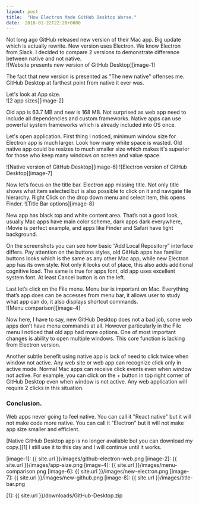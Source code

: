 ```yaml
---
layout: post
title:  "How Electron Made GitHub Desktop Worse."
date:  2018-01-22T22:20+0000
---
```


Not long ago GitHub released new version of their Mac app. Big update which is actually rewrite. New version uses Electron. We know Electron from Slack. I decided to compare 2 versions to demonstrate difference between native and not native.  
![Website presents new version of GitHub Desktop][image-1]

The fact that new version is presented as "The new native" offenses me. GitHub Desktop at farthest point from native it ever was.

Let's look at App size.  
![2 app sizes][image-2]

Old app is 63.7 MB and new is 168 MB. Not surprised as web app need to include all dependencies and custom frameworks. Native apps can use powerful system frameworks which is already included into OS once.

Let's open application. First thing I noticed, minimum window size for Electron app is much larger. Look how many white space is wasted. Old native app could be resizes to much smaller size which makes it's superior for those who keep many windows on screen and value space.
 
![Native version of GitHub Desktop][image-6]
![Electron version of GitHub Desktop][image-7]

Now let’s focus on the title bar. Electron app missing title. Not only title shows what item selected but is also possible to click on it and navigate file hierarchy. Right Click on the drop down menu and select item, this opens Finder. 
![Title Bar options][image-8]

New app has black top and white content area. That’s not a good look, usually Mac apps have main color scheme, dark apps dark everywhere, iMovie is perfect example, and apps like Finder and Safari have light background.

On the screenshots you can see how basic “Add Local Repository” interface differs. Pay attention on the buttons styles, old GitHub apps has familiar buttons looks which is the same as any other Mac app, while new Electron app has its own style. Not only it looks out of place, this also adds additional cognitive load. The same is true for apps font, old app uses excellent system font. At least Cancel button is on the left.

Last let’s click on the File menu. Menu bar is important on Mac. Everything that’s app does can be accesses from menu bar, it allows user to study what app can do, it also displays shortcut commands.  
![Menu comparison][image-4]

Now here, I have to say, new GitHub Desktop does not a bad job, some web apps don’t have menu commands at all. However particularly in the File menu I noticed that old app had more options. One of most important changes is ability to open multiple windows. This core function is lacking from Electron version.

Another subtle benefit using native app is lack of need to click twice when window not active. Any web site or web app can recognize click only in active mode. Normal Mac apps can receive click events even when window not active. For example, you can click on the + button in top right corner of GitHub Desktop even when window is not active. Any web application will require 2 clicks in this situation.  

### Conclusion.  
Web apps never going to feel native. You can call it "React native" but it will not make code more native. You can call it "Electron" but it will not make app size smaller and efficient. 

[Native GitHub Desktop app is no longer available but you can download my copy.][1] I still use it to this day and I will continue until it works.

[image-1]:	{{ site.url }}/images/github-electron-web.png
[image-2]:	{{ site.url }}/images/app-size.png
[image-4]:	{{ site.url }}/images/menu-comparison.png
[image-6]:	{{ site.url }}/images/new-electron.png
[image-7]:	{{ site.url }}/images/new-github.png
[image-8]:	{{ site.url }}/images/title-bar.png

[1]: {{ site.url }}/downloads/GitHub-Desktop.zip
